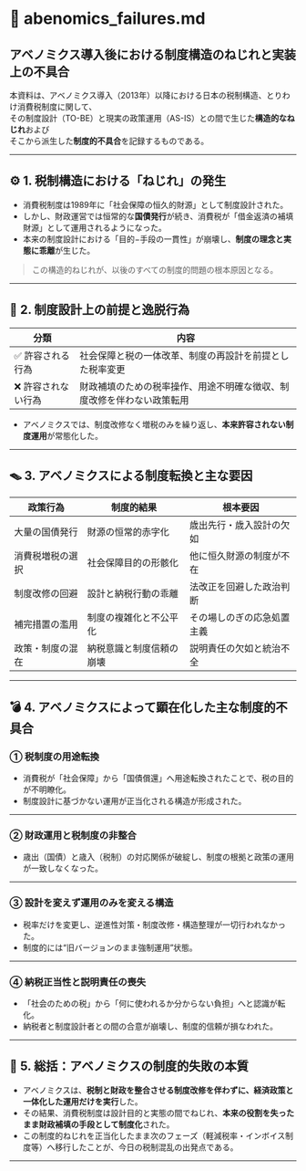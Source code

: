 # 📄 abenomics_failures.md  
## アベノミクス導入後における制度構造のねじれと実装上の不具合

本資料は、アベノミクス導入（2013年）以降における日本の税制構造、とりわけ消費税制度に関して、  
その制度設計（TO-BE）と現実の政策運用（AS-IS）との間で生じた**構造的なねじれ**および  
そこから派生した**制度的不具合**を記録するものである。

---

## ⚙️ 1. 税制構造における「ねじれ」の発生

- 消費税制度は1989年に「社会保障の恒久的財源」として制度設計された。
- しかし、財政運営では恒常的な**国債発行**が続き、消費税が「借金返済の補填財源」として運用されるようになった。
- 本来の制度設計における「目的−手段の一貫性」が崩壊し、**制度の理念と実態に乖離**が生じた。

> この構造的ねじれが、以後のすべての制度的問題の根本原因となる。

---

## 🧠 2. 制度設計上の前提と逸脱行為

| 分類 | 内容 |
|------|------|
| ✅ 許容される行為 | 社会保障と税の一体改革、制度の再設計を前提とした税率変更 |
| ❌ 許容されない行為 | 財政補填のための税率操作、用途不明確な徴収、制度改修を伴わない政策転用 |

- アベノミクスでは、制度改修なく増税のみを繰り返し、**本来許容されない制度運用**が常態化した。

---

## 🪤 3. アベノミクスによる制度転換と主な要因

| 政策行為 | 制度的結果 | 根本要因 |
|----------|------------|----------|
| 大量の国債発行 | 財源の恒常的赤字化 | 歳出先行・歳入設計の欠如 |
| 消費税増税の選択 | 社会保障目的の形骸化 | 他に恒久財源の制度が不在 |
| 制度改修の回避 | 設計と納税行動の乖離 | 法改正を回避した政治判断 |
| 補完措置の濫用 | 制度の複雑化と不公平化 | その場しのぎの応急処置主義 |
| 政策・制度の混在 | 納税意識と制度信頼の崩壊 | 説明責任の欠如と統治不全 |

---

## 💣 4. アベノミクスによって顕在化した主な制度的不具合

### ① 税制度の用途転換

- 消費税が「社会保障」から「国債償還」へ用途転換されたことで、税の目的が不明瞭化。
- 制度設計に基づかない運用が正当化される構造が形成された。

---

### ② 財政運用と税制度の非整合

- 歳出（国債）と歳入（税制）の対応関係が破綻し、制度の根拠と政策の運用が一致しなくなった。

---

### ③ 設計を変えず運用のみを変える構造

- 税率だけを変更し、逆進性対策・制度改修・構造整理が一切行われなかった。
- 制度的には“旧バージョンのまま強制運用”状態。

---

### ④ 納税正当性と説明責任の喪失

- 「社会のための税」から「何に使われるか分からない負担」へと認識が転化。
- 納税者と制度設計者との間の合意が崩壊し、制度的信頼が損なわれた。

---

## 🧾 5. 総括：アベノミクスの制度的失敗の本質

- アベノミクスは、**税制と財政を整合させる制度改修を伴わずに、経済政策と一体化した運用だけを実行**した。
- その結果、消費税制度は設計目的と実態の間でねじれ、**本来の役割を失ったまま財政補填の手段として制度化**された。
- この制度的ねじれを正当化したまま次のフェーズ（軽減税率・インボイス制度等）へ移行したことが、今日の税制混乱の出発点である。

---

